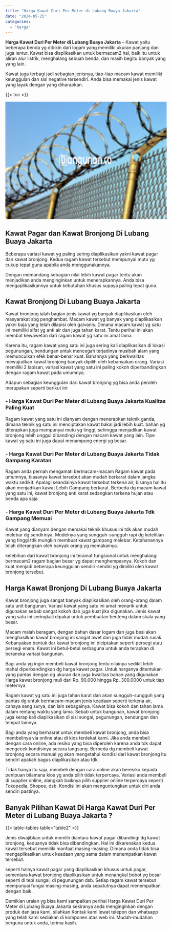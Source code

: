 ```yaml
---
title: "Harga Kawat Duri Per Meter di Lubang Buaya Jakarta"
date: "2024-05-25"
categories: 
  - "harga"
---
```


**Harga Kawat Duri Per Meter di Lubang Buaya Jakarta** – Kawat yaitu beberapa benda yg dibikin dari logam yang memiliki ukuran panjang dan juga lentur. Kawat bisa diaplikasikan untuk bermacam2 hal, baik itu untuk aliran alur listrik, menghalang sebuah benda, dan masih begitu banyak yang yang lain.

Kawat juga terbagi jadi sebagian jenisnya, tiap-tiap macam kawat memiliki keunggulan dan sisi negative tersendiri. Anda bisa memakai jenis kawat yang layak dengan yang diharapkan.

{{< toc >}}

![Harga Kawat Duri Per Meter di Lubang Buaya Jakarta](/images/jual-kawat-murah45.png)

## Kawat Pagar dan Kawat Bronjong Di Lubang Buaya Jakarta

Beberapa variasi kawat yg paling sering diaplikasikan yakni kawat pagar dan kawat bronjong. Kedua ragam kawat tersebut mempunyai mutu yg cukup tepat guna apabila anda menggunakannya.

Dengan memandang sebagian nilai lebih kawat pagar tentu akan menjadikan anda menginginkan untuk menerapkannya. Anda bisa mengaplikasikannya untuk kebutuhan khusus supaya paling tepat guna.

## Kawat Bronjong Di Lubang Buaya Jakarta

Kawat bronjong ialah bagian jenis kawat yg banyak diaplikasikan oleh masyarakat sbg penghambat. Macam kawat yg banyak yang diaplikasikan yakni baja yang telah dilapisi oleh galvanis. Dimana macam kawat yg satu ini memiliki sifat yg anti air dan juga tahan karat. Tentu perihal ini akan membat kewawetan dari ragam kawat yg satu ini amat lama.

Karena itu, ragam kawat yang satu ini juga sering kali diaplikasikan di lokasi pegunungan, bendungan untuk mencegah terjadinya musibah alam yang memunculkan efek benar-benar kuat. Bahannya yang berkwalitas mewujudkan kawat bronjong banyak dipilih oleh kebanyakan orang. Variasi memiliki 2 lapisan, variasi kawat yang satu ini paling kokoh diperbandingkan dengan ragam kawat pada umumnya.

Adapun sebagian keunggulan dari kawat bronjong yg bisa anda peroleh merupakan seperti berikut ini:

### \- Harga Kawat Duri Per Meter di Lubang Buaya Jakarta Kualitas Paling Kuat

Ragam kawat yang satu ini dianyam dengan menerapkan teknik ganda, dimana teknik yg satu ini menciptakan kawat bakal jadi lebih kuat. bahan yg diterapkan juga mempunyai mutu yg tinggi, sehingga menjadikan kawat bronjong lebih unggul dibandingi dengan macam kawat yang lain. Tipe kawat yg satu ini juga dapat menampung energi yg besar.

### \- Harga Kawat Duri Per Meter di Lubang Buaya Jakarta Tidak Gampang Karatan

Ragam anda pernah mengamati bermacam-macam Ragam kawat pada umumnya, biasanya kawat tersebut akan mudah berkarat dalam jangka waktu sedikit. Apalagi seandainya kawat tersebut terkena air, bisanya hal itu akan menjadikan kawat Lebih Gampang berkarat. Berbeda dg macam kawat yang satu ini, kawat bronjong anti karat sedangkan terkena hujan atau benda apa saja.

### \- Harga Kawat Duri Per Meter di Lubang Buaya Jakarta Tdk Gampang Memuai

Kawat yang dianyam dengan memakai teknik khusus ini tdk akan mudah melebar dg sendirinya. Modelnya yang sungguh-sungguh rapi dg ketelitian yang tinggi tdk mungkin membuat kawat gampang melebar. Ketahanannya telah diterangkan oleh banyak orang yg memakainya.

kelebihan dari kawat bronjong ini teramat fungsional untuk menghalangi bermacam2 ragam bagian besar yg dapat menghempasnya. Kokoh dan kuat menjadi beberapa keunggulan sendiri-sendiri yg dimiliki oleh kawat bronjong tersebut.

## Harga Kawat Bronjong Di Lubang Buaya Jakarta

Kawat bronjong juga sangat banyak diaplikasikan oleh orang-orang dalam satu unit bangunan. Variasi kawat yang satu ini amat menarik untuk digunakan sebab sangat kokoh dan juga kuat jika digunakan. Jenis kawat yang satu ini seringkali dipakai untuk pembuatan benteng dalam skala yang besar.

Macam malah beragam, dengan bahan dasar logam dan juga besi akan menghasilkan kawat bronjong ini sangat awet dan juga tidak mudah rusak. Kebanyakan bentuk dar kawat bronjong ini diciptakan seperti persegi atau persegi enam. Kawat ini betul-betul serbaguna untuk anda terapkan di beraneka variasi bangunan.

Bagi anda yg ingin membeli kawat bronjong tentu nilainya sedikit lebih mahal diperbandingkan dg harga kawat pagar. Untuk harganya ditentukan yang pantas dengan dg ukuran dan juga kwalitas bahan yang digunakan. Harga kawat bronjong muli dari Rp. 90.000 hingga Rp. 300.0000 untuk tiap meternya.

Ragam kawat yg satu ini juga tahan karat dan akan sungguh-sungguh yang pantas dg untuk bermacam-macam jenis keadaan seperti terkena air, cahaya sang surya, dan lain sebagainya. Kawat bisa kokoh dan tahan lama dalam rentang waktu yang lama. Sebab untuk bangunan, kawat bronjong juga kerap kali diaplikasikan di sisi sungai, pegunungan, bendungan dan tempat lainnya.

Bagi anda yang berhasrat untuk membeli kawat bronjong, anda bisa membelinya via online atau di kios terdekat kami. Jika anda membeli dengan cara online, ada resiko yang bisa diperoleh karena anda tdk dapat mengecek kondisinya secara langsung. Berbeda dg membeli kawat bronjong secara manual yg akan mengetahui kondisi dari kawat bronjong itu sendiri apakah bagus diaplikasikan atau tdk.

Tidak hanya itu saja, membeli dengan cara online akan beresiko kepada penipuan bilamana kios yg anda pilih tidak terpercaya. Variasi anda membeli di supplier online, alangkah baiknya pilih supplier online terpercaya seperti Tokopedia, Shopee, dsb. Kondisi ini akan menguntungkan untuk diri anda sendiri pastinya.

## Banyak Pilihan Kawat Di Harga Kawat Duri Per Meter di Lubang Buaya Jakarta ?

{{< table-tables table="table2" >}}

Jenis diwajibkan untuk memlih diantara kawat pagar dibandingi dg kawat bronjong, keduanya tidak bisa dibandingkan. Hal ini dikarenakan kedua kawat tersebut memiliki manfaat masing-masing. Dimana anda tidak bisa mengaplikasikan untuk keadaan yang sama dalam menempatkan kawat tersebut.

seperti halnya kawat pagar yang diaplikasikan khusus untuk pagar, sementara kawat bronjong diaplikasikan untuk menangkal bobot yg besar seperti di tepi sungai, di pegunungan dsb. Setiap ragam kawat tersebut mempunyai fungsi masing-masing, anda sepatutnya dapat menempatkan dengan baik.

Demikian uraian yg bisa kami sampaikan perihal Harga Kawat Duri Per Meter di Lubang Buaya Jakarta sekiranya anda menginginkan dengan produk dan jasa kami, silahkan Kontak kami lewat telepon dan whatsapp yang telah kami sediakan di komponen atas web ini. Mudah-mudahan berguna untuk anda, terima kasih.
